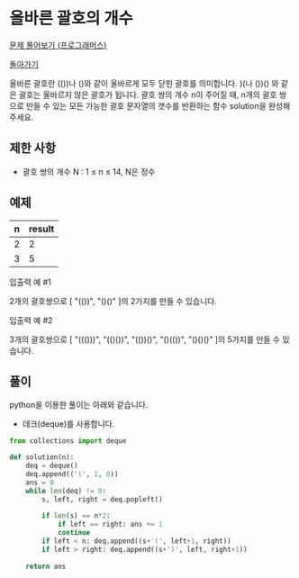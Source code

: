 # 올바른 괄호의 개수

[문제 풀어보기 (프로그래머스)](https://programmers.co.kr/learn/courses/30/lessons/12929)

[돌아가기](/../)

올바른 괄호란 (())나 ()와 같이 올바르게 모두 닫힌 괄호를 의미합니다. )(나 ())() 와 같은 괄호는 올바르지 않은 괄호가 됩니다. 괄호 쌍의 개수 n이 주어질 때, n개의 괄호 쌍으로 만들 수 있는 모든 가능한 괄호 문자열의 갯수를 반환하는 함수 solution을 완성해 주세요.

## 제한 사항

- 괄호 쌍의 개수 N : 1 ≤ n ≤ 14, N은 정수

## 예제

| n | result |
| - | - |
| 2 | 2 |
| 3 | 5 |

입출력 예 #1

2개의 괄호쌍으로 [ "(())", "()()" ]의 2가지를 만들 수 있습니다.

입출력 예 #2

3개의 괄호쌍으로 [ "((()))", "(()())", "(())()", "()(())", "()()()" ]의 5가지를 만들 수 있습니다.

## 풀이

python을 이용한 풀이는 아래와 같습니다.

- 데크(deque)를 사용합니다.

```python
from collections import deque

def solution(n):
    deq = deque()
    deq.append(('(', 1, 0))
    ans = 0
    while len(deq) != 0:
        s, left, right = deq.popleft()
        
        if len(s) == n*2:
            if left == right: ans += 1
            continue
        if left < n: deq.append((s+'(', left+1, right))
        if left > right: deq.append((s+')', left, right+1))
            
    return ans
```